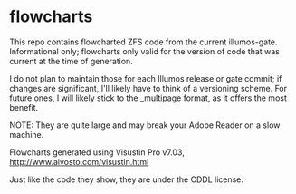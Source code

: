 flowcharts
==========

This repo contains flowcharted ZFS code from the current illumos-gate. Informational only; 
flowcharts only valid for the version of code that was current at the time of generation.

I do not plan to maintain those for each Illumos release or gate commit; if changes are significant,
I'll likely have to think of a versioning scheme. For future ones, I will likely stick to the _multipage
format, as it offers the most benefit.

NOTE: They are quite large and may break your Adobe Reader on a slow machine.

Flowcharts generated using Visustin Pro v7.03, http://www.aivosto.com/visustin.html

Just like the code they show, they are under the CDDL license.
